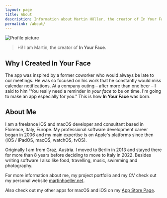 ```yaml
---
layout: page
title: About
description: Information about Martin Höller, the creator of In Your Face
permalink: /about/
---
```


<div class="profile-image-container"><img class="profile-image" src="../images/profile.jpg" alt="Profile picture"></div>

<blockquote>
Hi! I am Martin, the creator of <strong>In Your Face</strong>.
</blockquote>

## Why I Created **In Your Face**
The app was inspired by a former coworker who would always be late to our meetings. He was so focused on his work that he constantly would miss calendar notifications.
At a company outing – after more than one beer – I said to him "You really need a reminder *in your face* to be on time. I'm going to make an app especially for you."
This is how **In Your Face** was born.

## About Me
I am a freelance iOS and macOS developer and consultant based in Florence, Italy, Europe.
My professional software development career began in 2006 and my main expertise is on Apple's platforms since then (iOS / iPadOS, macOS, watchOS, tvOS).

Originally I am from Graz, Austria. I moved to Berlin in 2013 and stayed there for more than 8 years before deciding to move to Italy in 2022. Besides writing software I also like food, travelling, music, swimming and photography.

For more information about me, my project portfolio and my CV check out my personal website [martinhoeller.net](https://www.martinhoeller.net).

Also check out my other apps for macOS and iOS on my [App Store Page](https://apps.apple.com/us/developer/martin-hoeller/id867637412).